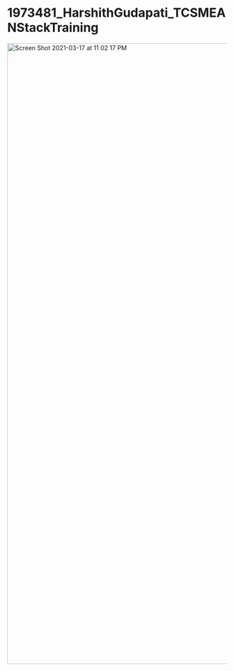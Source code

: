 # 1973481_HarshithGudapati_TCSMEANStackTraining

<img width="1424" alt="Screen Shot 2021-03-17 at 11 02 17 PM" src="https://user-images.githubusercontent.com/46694564/111578148-8bbecb80-8781-11eb-93b6-c2ada9e911d1.png">



